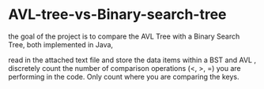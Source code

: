 # AVL-tree-vs-Binary-search-tree
the goal of the project is to compare the AVL Tree with a Binary Search Tree, both implemented in Java, 

read in the attached text file and store the data items within a BST and AVL , discretely count the number of comparison operations (<, >, =) you are performing in the code. Only count where you are comparing the keys.


